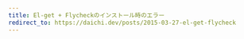 ```yaml
---
title: El-get + Flycheckのインストール時のエラー
redirect_to: https://daichi.dev/posts/2015-03-27-el-get-flycheck
---
```


